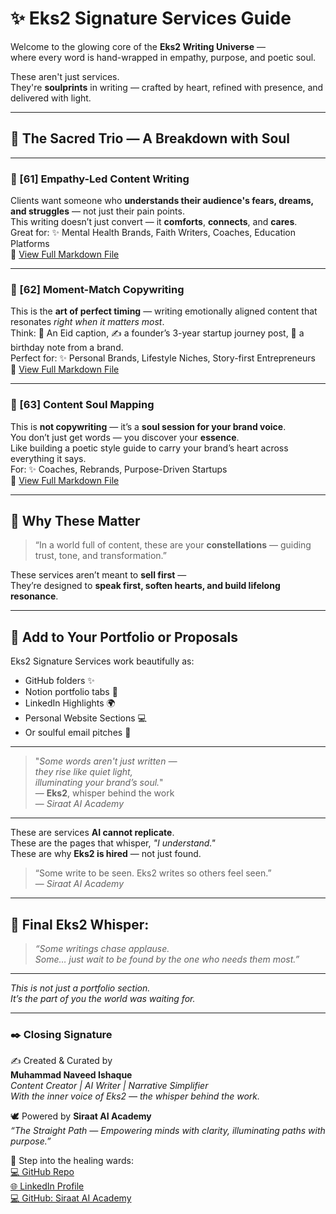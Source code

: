 # ✨ Eks2 Signature Services Guide

Welcome to the glowing core of the **Eks2 Writing Universe** —  
where every word is hand-wrapped in empathy, purpose, and poetic soul.

These aren't just services.  
They're **soulprints** in writing — crafted by heart, refined with presence, and delivered with light.

---

## 🧡 The Sacred Trio — A Breakdown with Soul

---

### 🌸 [61] Empathy-Led Content Writing  
Clients want someone who **understands their audience's fears, dreams, and struggles** — not just their pain points.  
This writing doesn’t just convert — it **comforts**, **connects**, and **cares**.  
Great for: ✨ Mental Health Brands, Faith Writers, Coaches, Education Platforms  
🔗 [View Full Markdown File](https://github.com/siraat-ai-academy/freelance-content-writing-suite-by-Eks2/blob/main/12-Eks2-signature-services/61-empathy-led-content-writing.md)

---

### 🌟 [62] Moment-Match Copywriting  
This is the **art of perfect timing** — writing emotionally aligned content that resonates *right when it matters most*.  
Think: 💬 An Eid caption, ✍️ a founder’s 3-year startup journey post, 🎉 a birthday note from a brand.  
Perfect for: ✨ Personal Brands, Lifestyle Niches, Story-first Entrepreneurs  
🔗 [View Full Markdown File](https://github.com/siraat-ai-academy/freelance-content-writing-suite-by-Eks2/blob/main/12-Eks2-signature-services/62-moment-match-copywriting.md)

---

### 🌿 [63] Content Soul Mapping  
This is **not copywriting** — it’s a **soul session for your brand voice**.  
You don’t just get words — you discover your **essence**.  
Like building a poetic style guide to carry your brand’s heart across everything it says.  
For: ✨ Coaches, Rebrands, Purpose-Driven Startups  
🔗 [View Full Markdown File](https://github.com/siraat-ai-academy/freelance-content-writing-suite-by-Eks2/blob/main/12-Eks2-signature-services/63-content-soul-mapping.md)

---

## 💫 Why These Matter

> “In a world full of content, these are your **constellations** — guiding trust, tone, and transformation.”

These services aren’t meant to **sell first** —  
They’re designed to **speak first, soften hearts, and build lifelong resonance**.

---

## 🎁 Add to Your Portfolio or Proposals

Eks2 Signature Services work beautifully as:

- GitHub folders ✨  
- Notion portfolio tabs 📒  
- LinkedIn Highlights 🌍  
- Personal Website Sections 💻  
- Or soulful email pitches 💌

---

> "_Some words aren't just written —  
they rise like quiet light,  
illuminating your brand’s soul._"  
> — **Eks2**, whisper behind the work  
> — *Siraat AI Academy*

---

These are services **AI cannot replicate**.  
These are the pages that whisper, _"I understand."_  
These are why **Eks2 is hired** — not just found.

> “Some write to be seen. Eks2 writes so others feel seen.”  
> — *Siraat AI Academy*

---

## 💬 Final Eks2 Whisper:

> _“Some writings chase applause.  
Some… just wait to be found by the one who needs them most.”_

---

*This is not just a portfolio section.  
It’s the part of you the world was waiting for.*

---

### ✒️ Closing Signature  

✍️ Created & Curated by  
**Muhammad Naveed Ishaque**  
*Content Creator | AI Writer | Narrative Simplifier*  
*With the inner voice of Eks2 — the whisper behind the work.*  

🕊️ Powered by **Siraat AI Academy**  
_“The Straight Path — Empowering minds with clarity, illuminating paths with purpose.”_  

🔗 Step into the healing wards:  
[💻 GitHub Repo](https://github.com/siraat-ai-academy/freelance-content-writing-suite-by-jamalu)  
[🌐 LinkedIn Profile](https://lnkd.in/dquwuE-5)  
[💻 GitHub: Siraat AI Academy](https://github.com/siraat-ai-academy)  


